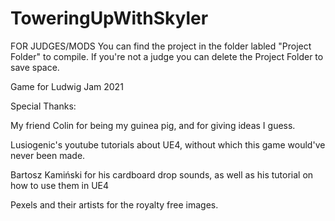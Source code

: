 # ToweringUpWithSkyler

FOR JUDGES/MODS
You can find the project in the folder labled "Project Folder" to compile.
If you're not a judge you can delete the Project Folder to save space.

Game for Ludwig Jam 2021

Special Thanks:


My friend Colin for being my guinea pig, and for giving ideas I guess.

Lusiogenic's youtube tutorials about UE4, without which this game would've never been made.

Bartosz Kamiński for his cardboard drop sounds, as well as his tutorial on how to use them in UE4

Pexels and their artists for the royalty free images.
